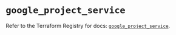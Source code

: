 # `google_project_service`

Refer to the Terraform Registry for docs: [`google_project_service`](https://registry.terraform.io/providers/hashicorp/google-beta/5.12.0/docs/resources/google_project_service).
